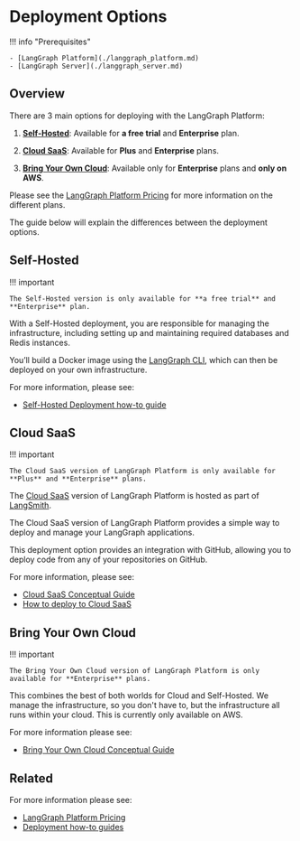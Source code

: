 # Deployment Options

!!! info "Prerequisites"

    - [LangGraph Platform](./langgraph_platform.md)
    - [LangGraph Server](./langgraph_server.md)

## Overview

There are 3 main options for deploying with the LangGraph Platform:

1. **[Self-Hosted](#self-hosted)**: Available for **a free trial** and **Enterprise** plan.

2. **[Cloud SaaS](#cloud-saas)**: Available for **Plus** and **Enterprise** plans.

3. **[Bring Your Own Cloud](#bring-your-own-cloud)**: Available only for **Enterprise** plans and **only on AWS**.

Please see the [LangGraph Platform Pricing](https://www.langchain.com/langgraph-platform-pricing) for more information on the different plans.

The guide below will explain the differences between the deployment options.

## Self-Hosted

!!! important

    The Self-Hosted version is only available for **a free trial** and **Enterprise** plan.

With a Self-Hosted deployment, you are responsible for managing the infrastructure, including setting up and maintaining required databases and Redis instances.

You’ll build a Docker image using the [LangGraph CLI](./langgraph_cli.md), which can then be deployed on your own infrastructure.

For more information, please see:

* [Self-Hosted Deployment how-to guide](../how-tos/deploy-self-hosted.md)

## Cloud SaaS

!!! important

    The Cloud SaaS version of LangGraph Platform is only available for **Plus** and **Enterprise** plans.


The [Cloud SaaS](./langgraph_cloud.md) version of LangGraph Platform is hosted as part of [LangSmith](https://smith.langchain.com/).

The Cloud SaaS version of LangGraph Platform provides a simple way to deploy and manage your LangGraph applications.

This deployment option provides an integration with GitHub, allowing you to deploy code from any of your repositories on GitHub.

For more information, please see:

* [Cloud SaaS Conceptual Guide](./langgraph_cloud.md)
* [How to deploy to Cloud SaaS](../cloud/deployment/cloud.md)


## Bring Your Own Cloud

!!! important

    The Bring Your Own Cloud version of LangGraph Platform is only available for **Enterprise** plans.


This combines the best of both worlds for Cloud and Self-Hosted. We manage the infrastructure, so you don't have to, but the infrastructure all runs within your cloud. This is currently only available on AWS.

For more information please see:

* [Bring Your Own Cloud Conceptual Guide](./bring_your_own_cloud.md)

## Related

For more information please see:

* [LangGraph Platform Pricing](https://www.langchain.com/langgraph-platform-pricing)
* [Deployment how-to guides](../how-tos/index.md#deployment)
